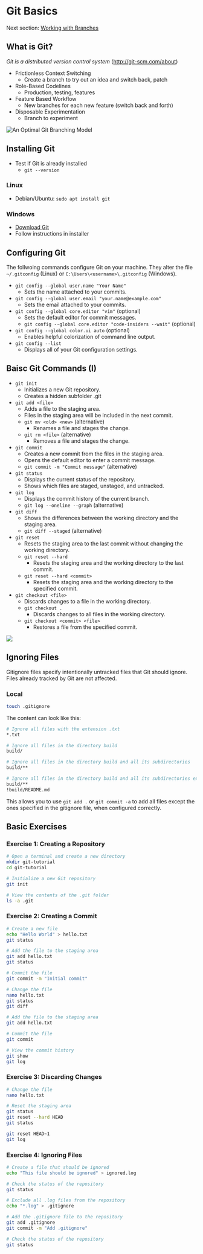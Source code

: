 # Git Basics
Next section: [Working with Branches](branches.md)
## What is Git?
_Git is a distributed version control system_ (http://git-scm.com/about)

- Frictionless Context Switching
    - Create a branch to try out an idea and switch back, patch
- Role-Based Codelines
    - Production, testing, features
- Feature Based Workflow
    - New branches for each new feature (switch back and forth)
- Disposable Experimentation
    - Branch to experiment

![An Optimal Git Branching Model](https://mergebase.com/blog/git-v-branching-model/images/git-V.webp)

## Installing Git

- Test if Git is already installed
    - `git --version`

### Linux
- Debian/Ubuntu: `sudo apt install git`
### Windows
- [Download Git](https://git-scm.com/downloads)
- Follow instructions in installer

## Configuring Git
The follwoing commands configure Git on your machine.
They alter the file `~/.gitconfig` (Linux) or `C:\Users\<username>\.gitconfig` (Windows).

- `git config --global user.name "Your Name"`
    - Sets the name attached to your commits.
- `git config --global user.email "your.name@example.com"`
    - Sets the email attached to your commits.
- `git config --global core.editor "vim"` (optional)
    - Sets the default editor for commit messages.
    - `git config --global core.editor "code-insiders --wait"` (optional)
- `git config --global color.ui auto` (optional)
    - Enables helpful colorization of command line output.
- `git config --list`
    - Displays all of your Git configuration settings.

## Baisc Git Commands (I)
- `git init`
    - Initializes a new Git repository.
    - Creates a hidden subfolder .git
- `git add <file>`
    - Adds a file to the staging area.
    - Files in the staging area will be included in the next commit.
    - `git mv <old> <new>` (alternative)
        - Renames a file and stages the change.
    - `git rm <file>` (alternative)
        - Removes a file and stages the change.
- `git commit`
    - Creates a new commit from the files in the staging area.
    - Opens the default editor to enter a commit message.
    - `git commit -m "Commit message"` (alternative)
- `git status`
    - Displays the current status of the repository.
    - Shows which files are staged, unstaged, and untracked.
- `git log`
    - Displays the commit history of the current branch.
    - `git log --oneline --graph` (alternative)
- `git diff`
    - Shows the differences between the working directory and the staging area.
    - `git diff --staged` (alternative)
- `git reset`
    - Resets the staging area to the last commit without changing the working directory.
    - `git reset --hard`
        - Resets the staging area and the working directory to the last commit.
    - `git reset --hard <commit>`
        - Resets the staging area and the working directory to the specified commit.
- `git checkout <file>`
    - Discards changes to a file in the working directory.
    - `git checkout .`
        - Discards changes to all files in the working directory.
    - `git checkout <commit> <file>`
        - Restores a file from the specified commit.

![](https://miro.medium.com/v2/resize:fit:720/format:webp/1*YtHZxDoRGyFi7RVqD8sk9g.png)

## Ignoring Files
Gitignore files specify intentionally untracked files that Git should ignore. Files already tracked by Git are not affected.

### Local
```bash
touch .gitignore
```

The content can look like this:
```bash
# Ignore all files with the extension .txt
*.txt

# Ignore all files in the directory build
build/

# Ignore all files in the directory build and all its subdirectories
build/**

# Ignore all files in the directory build and all its subdirectories except the file build/README.md
build/**
!build/README.md
```

This allows you to use `git add .` or `git commit -a` to add all files except the ones specified in the gitignore file, when configured correctly.

## Basic Exercises
### Exercise 1: Creating a Repository
```bash	
# Open a terminal and create a new directory
mkdir git-tutorial
cd git-tutorial

# Initialize a new Git repository
git init

# View the contents of the .git folder
ls -a .git
```

### Exercise 2: Creating a Commit
```bash
# Create a new file
echo "Hello World" > hello.txt
git status

# Add the file to the staging area
git add hello.txt
git status

# Commit the file
git commit -m "Initial commit"

# Change the file
nano hello.txt 
git status
git diff

# Add the file to the staging area
git add hello.txt

# Commit the file
git commit

# View the commit history
git show
git log
```

### Exercise 3: Discarding Changes

```bash
# Change the file
nano hello.txt 

# Reset the staging area
git status
git reset --hard HEAD
git status

git reset HEAD~1
git log
```

### Exercise 4: Ignoring Files
```bash
# Create a file that should be ignored
echo "This file should be ignored" > ignored.log

# Check the status of the repository
git status

# Exclude all .log files from the repository
echo "*.log" > .gitignore

# Add the .gitignore file to the repository
git add .gitignore
git commit -m "Add .gitignore"

# Check the status of the repository
git status
```

